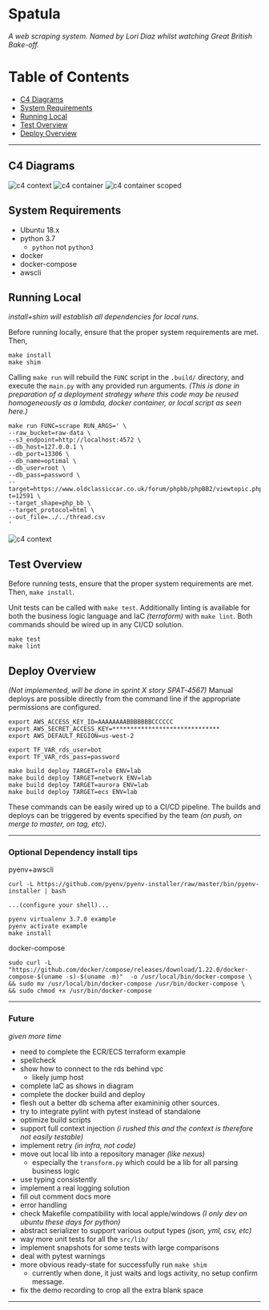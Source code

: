 # Spatula
_A web scraping system. Named by Lori Diaz whilst watching Great British Bake-off._

# Table of Contents

* [C4 Diagrams](#c4-diagrams)
* [System Requirements](#system-requirements)
* [Running Local](#running-local)
* [Test Overview](#test-overview)
* [Deploy Overview](#deploy-overview)

-----

## C4 Diagrams
![c4 context](./docs/c4-context.svg)
![c4 container](./docs/c4-container.svg)
![c4 container scoped](./docs/c4-container-scoped.svg)


## System Requirements
- Ubuntu 18.x
- python 3.7
  - `python` not `python3`
- docker
- docker-compose
- awscli

## Running Local
_install+shim will establish all dependencies for local runs._

Before running locally, ensure that the proper system requirements are met.
Then,
```
make install
make shim
```

Calling `make run` will rebuild the `FUNC` script in the `.build/` directory, 
and execute the `main.py` with any provided run arguments.
_(This is done in preparation of a deployment strategy where this code may be reused homogeneously as a lambda, docker container, or local script as seen here.)_

```
make run FUNC=scrape RUN_ARGS=' \
--raw_bucket=raw-data \
--s3_endpoint=http://localhost:4572 \
--db_host=127.0.0.1 \
--db_port=13306 \
--db_name=optimal \
--db_user=root \
--db_pass=password \
--target=https://www.oldclassiccar.co.uk/forum/phpbb/phpBB2/viewtopic.php?t=12591 \
--target_shape=php_bb \
--target_protocol=html \
--out_file=../../thread.csv
'
```

![c4 context](./docs/demo.gif)


## Test Overview
Before running tests, ensure that the proper system requirements are met. 
Then, `make install`.

Unit tests can be called with `make test`.
Additionally linting is available for both the business logic language and IaC _(terraform)_ with `make lint`.
Both commands should be wired up in any CI/CD solution.

```
make test
make lint
```


## Deploy Overview 
_(Not implemented, will be done in sprint X story SPAT-4567)_
Manual deploys are possible directly from the command line if the appropriate permissions are configured.

```
export AWS_ACCESS_KEY_ID=AAAAAAAABBBBBBBCCCCCC
export AWS_SECRET_ACCESS_KEY=******************************
export AWS_DEFAULT_REGION=us-west-2

export TF_VAR_rds_user=bot
export TF_VAR_rds_pass=password
```

```
make build deploy TARGET=role ENV=lab
make build deploy TARGET=network ENV=lab
make build deploy TARGET=aurora ENV=lab
make build deploy TARGET=ecs ENV=lab
```

These commands can be easily wired up to a CI/CD pipeline.
The builds and deploys can be triggered by events specified by the team _(on push, on merge to master, on tag, etc)_.


-----


### Optional Dependency install tips

pyenv+awscli
```
curl -L https://github.com/pyenv/pyenv-installer/raw/master/bin/pyenv-installer | bash

...(configure your shell)...

pyenv virtualenv 3.7.0 example
pyenv activate example
make install
```

docker-compose
```
sudo curl -L "https://github.com/docker/compose/releases/download/1.22.0/docker-compose-$(uname -s)-$(uname -m)"  -o /usr/local/bin/docker-compose \
&& sudo mv /usr/local/bin/docker-compose /usr/bin/docker-compose \
&& sudo chmod +x /usr/bin/docker-compose
```


-----


### Future
_given more time_

  - need to complete the ECR/ECS terraform example
  - spellcheck
  - show how to connect to the rds behind vpc
    - likely jump host
  - complete IaC as shows in diagram
  - complete the docker build and deploy
  - flesh out a better db schema after examininig other sources.
  - try to integrate pylint with pytest instead of standalone
  - optimize build scripts
  - support full context injection _(i rushed this and the context is therefore not easily testable)_
  - implement retry _(in infra, not code)_
  - move out local lib into a repository manager _(like nexus)_
    - especially the `transform.py` which could be a lib for all parsing business logic
  - use typing consistently
  - implement a real logging solution
  - fill out comment docs more
  - error handling
  - check Makefile compatibility with local apple/windows _(I only dev on ubuntu these days for python)_
  - abstract serializer to support various output types _(json, yml, csv, etc)_
  - way more unit tests for all the `src/lib/`
  - implement snapshots for some tests with large comparisons
  - deal with pytest warnings
  - more obvious ready-state for successfully run `make shim`
    - currently when done, it just waits and logs activity, no setup confirm message.
  - fix the demo recording to crop all the extra blank space

-----
